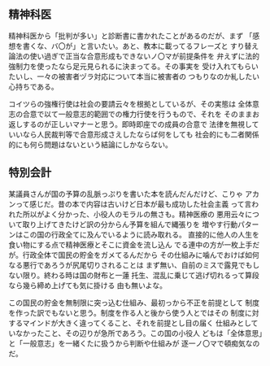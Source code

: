 ﻿## 精神科医

精神科医から「批判が多い」と診断書に書かれたことがあるのだが、まず
「感想を書くな、バ〇が」と言いたい。あと、教本に載ってるフレーズと
すり替え論法の使い過ぎで正当な合意形成もできないノ〇マが前提条件を
弁えずに法的強制力を使ったなら足元見られるに決まってる。その事実を
受け入れてもらいたいし、一々の被害者ヅラ対応について本当に被害者の
つもりなのか糺したい心持ちである。

コイツらの強権行使は社会の要請云々を根拠としているが、その実態は
全体意志の合意で以て一般意志的範囲での権力行使を行うもので、それを
そのままお返しするのが正しいマナーと思う。即時即座での成員の合意で
法律を無視していいなら人民裁判等で合意形成さえしたならば何をしても
社会的にも二者関係的にも何ら問題はないという結論にしかならない。


## 特別会計

某議員さんが国の予算の乱脈っぷりを書いた本を読んだんだけど、こりゃ
アカンって感じだ。昔の本で内容は古いけど日本が最も成功した社会主義
って言われた所以がよく分かった、小役人のモラルの無さも。精神医療の
悪用云々について取り上げてきたけど訳の分からん予算を組んで縄張りを
増やす行動パターンはこの国の行政全てに及んでいるように読み取れる。
直接的に他人の人生を食い物にする点で精神医療とそこに資金を流し込ん
でる連中の方が一枚上手だが。行政全体で国民の貯金をガメてるんだから
その仕組みに噛んでおけば如何なる悪行であろうが尻尾切りされることは
まず無い、自前のミスで露見でもしない限り。終わる時は国の財布と一蓮
托生、混乱に乗じて逃げ切れるって算段なら幾ら締め上げても気に掛ける
由も無いよな。

この国民の貯金を無制限に突っ込む仕組み、最初っから不正を前提として
制度を作った訳でもないと思う。制度を作る人と後から使う人とではその
制度に対するマインドが大きく違ってくること、それを前提とし目の届く
仕組みとしていなかったこと、その辺りが急所であろう。この国の小役人
どもは「全体意思」と「一般意志」を一緒くたに扱うから判断や仕組みが
逐一ノ〇マで頓痴気なのだ。
